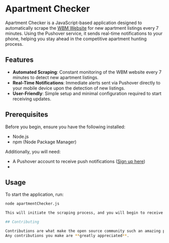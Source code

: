 # Apartment Checker

Apartment Checker is a JavaScript-based application designed to automatically scrape the [WBM Website](https://www.wbm.de) for new apartment listings every 7 minutes. 
Using the Pushover service, it sends real-time notifications to your phone, helping you stay ahead in the competitive apartment hunting process.

## Features

- **Automated Scraping**: Constant monitoring of the WBM website every 7 minutes to detect new apartment listings.
- **Real-Time Notifications**: Immediate alerts sent via Pushover directly to your mobile device upon the detection of new listings.
- **User-Friendly**: Simple setup and minimal configuration required to start receiving updates.

## Prerequisites

Before you begin, ensure you have the following installed:
- Node.js
- npm (Node Package Manager)

Additionally, you will need:
- A Pushover account to receive push notifications ([Sign up here](https://pushover.net/))
- 
## Usage

To start the application, run:

```bash
node apartmentChecker.js

This will initiate the scraping process, and you will begin to receive notifications for new apartment listings.

## Contributing

Contributions are what make the open source community such an amazing place to learn, inspire, and create.
Any contributions you make are **greatly appreciated**.
